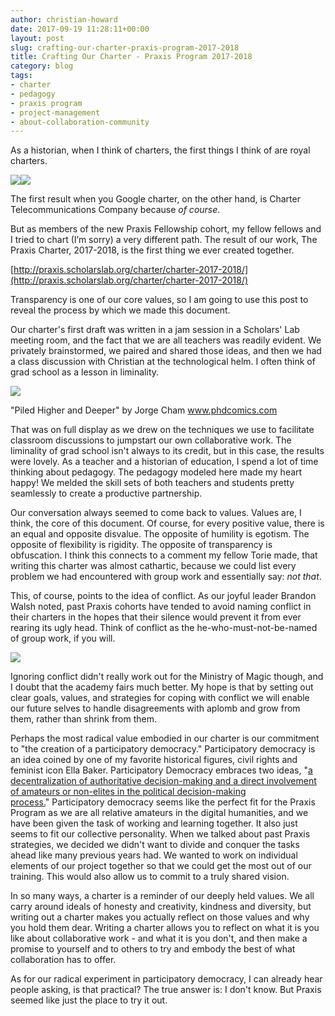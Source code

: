 ```yaml
---
author: christian-howard
date: 2017-09-19 11:28:11+00:00
layout: post
slug: crafting-our-charter-praxis-program-2017-2018
title: Crafting Our Charter - Praxis Program 2017-2018
category: blog
tags:
- charter
- pedagogy
- praxis program
- project-management
- about-collaboration-community
---
```


As a historian, when I think of charters, the first things I think of are royal charters.




![](http://static.scholarslab.org/wp-content/uploads/2017/09/Virginia-Company-charter-16061-300x208.jpg)![](http://static.scholarslab.org/wp-content/uploads/2017/09/pocahontas-21-300x174.png)




The first result when you Google charter, on the other hand, is Charter Telecommunications Company because _of course_.


But as members of the new Praxis Fellowship cohort, my fellow fellows and I tried to chart (I’m sorry) a very different path. The result of our work, The Praxis Charter, 2017-2018, is the first thing we ever created together.

[http://praxis.scholarslab.org/charter/charter-2017-2018/](http://praxis.scholarslab.org/charter/charter-2017-2018/)

Transparency is one of our core values, so I am going to use this post to reveal the process by which we made this document.

Our charter's first draft was written in a jam session in a Scholars' Lab meeting room, and the fact that we are all teachers was readily evident. We privately brainstormed, we paired and shared those ideas, and then we had a class discussion with Christian at the technological helm. I often think of grad school as a lesson in liminality.

![](http://static.scholarslab.org/wp-content/uploads/2017/09/0bc2317892d97c002c86f61fd5fa3aba-300x130.jpg)


"Piled Higher and Deeper" by Jorge Cham www.phdcomics.com


That was on full display as we drew on the techniques we use to facilitate classroom discussions to jumpstart our own collaborative work. The liminality of grad school isn't always to its credit, but in this case, the results were lovely. As a teacher and a historian of education, I spend a lot of time thinking about pedagogy. The pedagogy modeled here made my heart happy! We melded the skill sets of both teachers and students pretty seamlessly to create a productive partnership.

Our conversation always seemed to come back to values. Values are, I think, the core of this document. Of course, for every positive value, there is an equal and opposite disvalue. The opposite of humility is egotism. The opposite of flexibility is rigidity. The opposite of transparency is obfuscation. I think this connects to a comment my fellow Torie made, that writing this charter was almost cathartic, because we could list every problem we had encountered with group work and essentially say: _not that_.

This, of course, points to the idea of conflict. As our joyful leader Brandon Walsh noted, past Praxis cohorts have tended to avoid naming conflict in their charters in the hopes that their silence would prevent it from ever rearing its ugly head. Think of conflict as the he-who-must-not-be-named of group work, if you will.

![](http://static.scholarslab.org/wp-content/uploads/2017/09/AAEAAQAAAAAAAAiEAAAAJDk1Yjg4OTEzLTg0MzQtNDYwYi1iZjM4LWE5ZjFjZGNhNzkwYw-300x161.jpg)

Ignoring conflict didn't really work out for the Ministry of Magic though, and I doubt that the academy fairs much better. My hope is that by setting out clear goals, values, and strategies for coping with conflict we will enable our future selves to handle disagreements with aplomb and grow from them, rather than shrink from them.

Perhaps the most radical value embodied in our charter is our commitment to "the creation of a participatory democracy." Participatory democracy is an idea coined by one of my favorite historical figures, civil rights and feminist icon Ella Baker. Participatory Democracy embraces two ideas, "[a decentralization of authoritative decision-making and a direct involvement of amateurs or non-elites in the political decision-making process.](https://www.american.edu/spa/publicpurpose/upload/Partcipatory-Democracy-The-Bridge-from-Civil-Rights-to-Women-s-Liberation.pdf)" Participatory democracy seems like the perfect fit for the Praxis Program as we are all relative amateurs in the digital humanities, and we have been given the task of working and learning together. It also just seems to fit our collective personality. When we talked about past Praxis strategies, we decided we didn't want to divide and conquer the tasks ahead like many previous years had. We wanted to work on individual elements of our project together so that we could get the most out of our training. This would also allow us to commit to a truly shared vision.

In so many ways, a charter is a reminder of our deeply held values. We all carry around ideals of honesty and creativity, kindness and diversity, but writing out a charter makes you actually reflect on those values and why you hold them dear. Writing a charter allows you to reflect on what it is you like about collaborative work - and what it is you don't, and then make a promise to yourself and to others to try and embody the best of what collaboration has to offer.

As for our radical experiment in participatory democracy, I can already hear people asking, is that practical? The true answer is: I don't know. But Praxis seemed like just the place to try it out.



